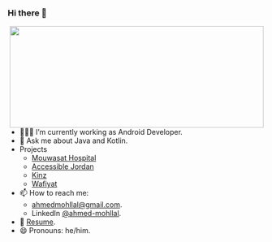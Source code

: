 ### Hi there 👋

<!--
**amohllal/amohllal** is a ✨ _special_ ✨ repository because its `README.md` (this file) appears on your GitHub profile.
-->

<img height="200em" width="500em" src="https://github-readme-stats-eight-theta.vercel.app/api/top-langs/?username=amohllal&theme=dark&layout=compact&langs_count=8&hide_border=true" align="right"/>

- 👨🏽‍💻 I’m currently working as Android Developer.
- 💬 Ask me about Java and Kotlin.
- Projects
  - [Mouwasat Hospital](https://play.google.com/store/apps/details?id=com.mouwasat.app)
  - [Accessible Jordan](https://play.google.com/store/apps/details?id=com.dotjo.accessiblejordan)
  - [Kinz](https://play.google.com/store/apps/details?id=com.dotjo.kinz)
  - [Wafiyat](https://play.google.com/store/apps/details?id=com.androfolio.wafyat)
- 📫 How to reach me:
  - ahmedmohllal@gmail.com.
  - LinkedIn [@ahmed-mohllal](https://www.linkedin.com/in/ahmed-mohllal/).
- 📄 [Resume](https://drive.google.com/file/d/1Rgqi6HCrC8HHQ8vxXZva8HO7yxEqx79Q/view?usp=sharing).
- 😄 Pronouns: he/him.

